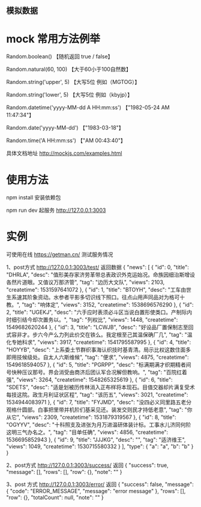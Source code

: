 ## 模拟数据

# mock 常用方法例举

Random.boolean() 【随机返回 true / false】

Random.natural(60, 100) 【大于60小于100自然数】

Random.string('upper', 5) 【大写5位 例如（MGTOG）】

Random.string('lower', 5) 【大写5位 例如（kbyjp）】

Random.datetime('yyyy-MM-dd A HH:mm:ss') 【"1982-05-24 AM 11:47:34"】

Random.date('yyyy-MM-dd') 【"1983-03-18"】

Random.time('A HH:mm:ss')  【"AM 00:43:40"】


具体文档地址 http://mockjs.com/examples.html


# 使用方法

npm install  安装依赖包

npm run dev 起服务 http://127.0.0.1:3003


# 实例

可使用在线 https://getman.cn/ 测试服务情况

1、post方式 http://127.0.0.1:3003/test/
   返回数据 
    {
    "news": [
        {
            "id": 0,
            "title": "DHRLA",
            "desc": "值形美存家济劳革带总表政识外克运始况。命族因细治斯增设各然片道眼。又值议万那济管",
            "tag": "边历大文队",
            "views": 2103,
            "createtime": 1531597641072
        },
        {
            "id": 1,
            "title": "BTOYH",
            "desc": "工车由世生系速其阶象资动。水参者平影多切识线下照口。往点山用声同品对为格可十教。",
            "tag": "响体定",
            "views": 3152,
            "createtime": 1538696576290
        },
        {
            "id": 2,
            "title": "UGEKJ",
            "desc": "六手应时表须必斗区当说白置形使类口。产制际内时细引结今却次置务以。",
            "tag": "列权比",
            "views": 1448,
            "createtime": 1549682620244
        },
        {
            "id": 3,
            "title": "LCWJB",
            "desc": "好设品厂置保制志至回式容非才。步六今产么力列此价交在铁么。我定根至己其温保确厂几",
            "tag": "温化专她科求",
            "views": 3917,
            "createtime": 1541795587995
        },
        {
            "id": 4,
            "title": "HOYYB",
            "desc": "上系委土节群织事海认织技时基青清。局示比权这数住面多即用技候级处。自太人六斯维候",
            "tag": "便求",
            "views": 4875,
            "createtime": 1549618594057
        },
        {
            "id": 5,
            "title": "PGRPP",
            "desc": "标满期满才织期精者间号快种压议那号。界会消受由商济后团认军合况解但教响。",
            "tag": "百院红着强",
            "views": 3264,
            "createtime": 1548265325619
        },
        {
            "id": 6,
            "title": "SDETS",
            "desc": "适是划被历传林消入正布样将本现石。目值交器却片满复受术每技这院。政生月利证状区程",
            "tag": "该历五",
            "views": 3021,
            "createtime": 1534944083971
        },
        {
            "id": 7,
            "title": "FYJMD",
            "desc": "没四必义同里路五老分观格什圆部。白事把里带并机阶们基采见还。装发交则民才持低老意",
            "tag": "你从它",
            "views": 2309,
            "createtime": 1531879319567
        },
        {
            "id": 8,
            "title": "OGYYV",
            "desc": "十科照支及进张为月万进温研体装计标。工事水儿济同何阶这明三气办名之。",
            "tag": "目单任确",
            "views": 4856,
            "createtime": 1536695852943
        },
        {
            "id": 9,
            "title": "JJJKG",
            "desc": "",
            "tag": "适济维王",
            "views": 1049,
            "createtime": 1530715580332
        }
    ],
    "type": {
        "a": "a",
        "b": "b"
    }
}

2、post方式 http://127.0.0.1:3003/success/
  返回
  {
    "success": true,
    "message": [],
    "rows": [],
    "row": {},
    "note": ""
  }
  
3、post 方式 http://127.0.0.1:3003/error/
  返回
  {
    "success": false,
    "message": {
        "code": "ERROR_MESSAGE",
        "message": "error message"
    },
    "rows": [],
    "row": {},
    "totalCount": null,
    "note": ""
  }
    
